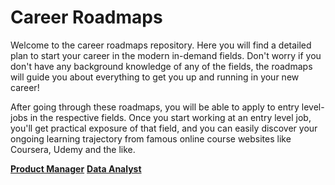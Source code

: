 # Career Roadmaps
Welcome to the career roadmaps repository. Here you will find a detailed plan to start your career in the modern in-demand fields. Don't worry if you don't have any background knowledge of any of the fields, the roadmaps will guide you about everything to get you up and running in your new career!

After going through these roadmaps, you will be able to apply to entry level-jobs in the respective fields. Once you start working at an entry level job, you'll get practical exposure of that field, and you can easily discover your ongoing learning trajectory from famous online course websites like Coursera, Udemy and the like.

**[Product Manager](roadmaps/product-management.md)**
**[Data Analyst](roadmaps/data-analysis.md)**
